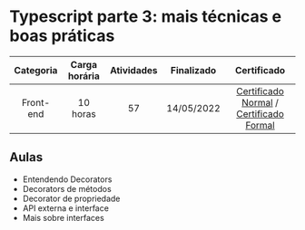 # Typescript parte 3: mais técnicas e boas práticas

Categoria | Carga horária | Atividades | Finalizado | Certificado |
:-:|:-:|:-:|:-:|:-:|
Front-end | 10 horas | 57 | 14/05/2022 | [Certificado Normal](https://cursos.alura.com.br/certificate/0c667ee8-e9d9-4695-8e0d-41d0dce9f415) / [Certificado Formal](https://cursos.alura.com.br/user/rodineicosta/course/typescript-tecnicas-boas-praticas/formalCertificate)

## Aulas

- Entendendo Decorators
- Decorators de métodos
- Decorator de propriedade
- API externa e interface
- Mais sobre interfaces
